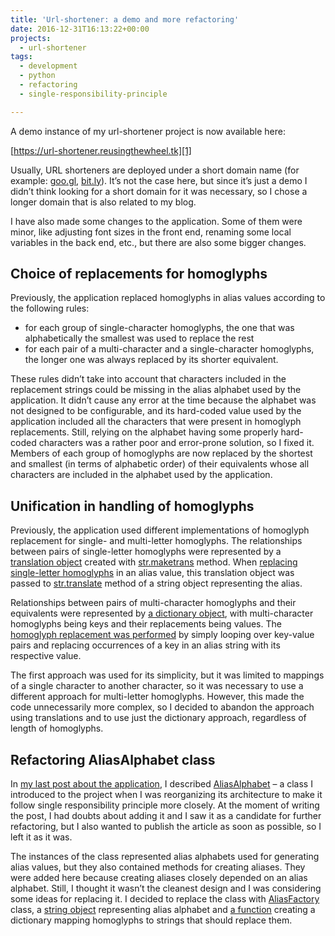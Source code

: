 ```yaml
---
title: 'Url-shortener: a demo and more refactoring'
date: 2016-12-31T16:13:22+00:00
projects:
  - url-shortener
tags:
  - development
  - python
  - refactoring
  - single-responsibility-principle

---
```

A demo instance of my url-shortener project is now available here:

[https://url-shortener.reusingthewheel.tk][1]

Usually, URL shorteners are deployed under a short domain name (for example: [goo.gl][2], [bit.ly][3]). It&#8217;s not the case here, but since it&#8217;s just a demo I didn&#8217;t think looking for a short domain for it was necessary, so I chose a longer domain that is also related to my blog.

I have also made some changes to the application. Some of them were minor, like adjusting font sizes in the front end, renaming some local variables in the back end, etc., but there are also some bigger changes.

<!--more-->

## Choice of replacements for homoglyphs

Previously, the application replaced homoglyphs in alias values according to the following rules:

  * for each group of single-character homoglyphs, the one that was alphabetically the smallest was used to replace the rest
  * for each pair of a multi-character and a single-character homoglyphs, the longer one was always replaced by its shorter equivalent.

These rules didn&#8217;t take into account that characters included in the replacement strings could be missing in the alias alphabet used by the application. It didn&#8217;t cause any error at the time because the alphabet was not designed to be configurable, and its hard-coded value used by the application included all the characters that were present in homoglyph replacements. Still, relying on the alphabet having some properly hard-coded characters was a rather poor and error-prone solution, so I fixed it. Members of each group of homoglyphs are now replaced by the shortest and smallest (in terms of alphabetic order) of their equivalents whose all characters are included in the alphabet used by the application.

## Unification in handling of homoglyphs

Previously, the application used different implementations of homoglyph replacement for single- and multi-letter homoglyphs. The relationships between pairs of single-letter homoglyphs were represented by a [translation object][4] created with [str.maketrans][5] method. When [replacing single-letter homoglyphs][6] in an alias value, this translation object was passed to [str.translate][7] method of a string object representing the alias.

Relationships between pairs of multi-character homoglyphs and their equivalents were represented by [a dictionary object][8], with multi-character homoglyphs being keys and their replacements being values. The [homoglyph replacement was performed][9] by simply looping over key-value pairs and replacing occurrences of a key in an alias string with its respective value.

The first approach was used for its simplicity, but it was limited to mappings of a single character to another character, so it was necessary to use a different approach for multi-letter homoglyphs. However, this made the code unnecessarily more complex, so I decided to abandon the approach using translations and to use just the dictionary approach, regardless of length of homoglyphs.

## Refactoring AliasAlphabet class

In [my last post about the application][10], I described [AliasAlphabet][11] &#8211; a class I introduced to the project when I was reorganizing its architecture to make it follow single responsibility principle more closely. At the moment of writing the post, I had doubts about adding it and I saw it as a candidate for further refactoring, but I also wanted to publish the article as soon as possible, so I left it as it was.

The instances of the class represented alias alphabets used for generating alias values, but they also contained methods for creating aliases. They were added here because creating aliases closely depended on an alias alphabet. Still, I thought it wasn&#8217;t the cleanest design and I was considering some ideas for replacing it. I decided to replace the class with [AliasFactory][12] class, a [string object][13] representing alias alphabet and [a function][14] creating a dictionary mapping homoglyphs to strings that should replace them.

 [1]: https://url-shortener.reusingthewheel.tk/
 [2]: https://goo.gl/
 [3]: https://bitly.com/
 [4]: https://github.com/piotr-rusin/url-shortener/blob/ee506ab166d3a170ee8790d33f20cf1ee88205a5/url_shortener/domain_and_persistence.py#L51
 [5]: https://docs.python.org/3/library/stdtypes.html#str.maketrans
 [6]: https://github.com/piotr-rusin/url-shortener/blob/ee506ab166d3a170ee8790d33f20cf1ee88205a5/url_shortener/domain_and_persistence.py#L191
 [7]: https://docs.python.org/3/library/stdtypes.html#str.translate
 [8]: https://github.com/piotr-rusin/url-shortener/blob/ee506ab166d3a170ee8790d33f20cf1ee88205a5/url_shortener/domain_and_persistence.py#L125
 [9]: https://github.com/piotr-rusin/url-shortener/blob/ee506ab166d3a170ee8790d33f20cf1ee88205a5/url_shortener/domain_and_persistence.py#L170
 [10]: /2016/12/changes-in-url-shortener/
 [11]: https://github.com/piotr-rusin/url-shortener/blob/ee506ab166d3a170ee8790d33f20cf1ee88205a5/url_shortener/domain_and_persistence.py#L35
 [12]: https://github.com/piotr-rusin/url-shortener/blob/0207eb20d118df9cf4139f55d9f0a9c8c0fa5b76/url_shortener/domain_and_persistence.py#L76
 [13]: https://github.com/piotr-rusin/url-shortener/blob/0207eb20d118df9cf4139f55d9f0a9c8c0fa5b76/url_shortener/domain_and_persistence.py#L118
 [14]: https://github.com/piotr-rusin/url-shortener/blob/0207eb20d118df9cf4139f55d9f0a9c8c0fa5b76/url_shortener/domain_and_persistence.py#L37
